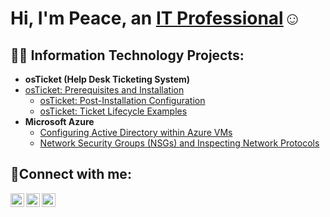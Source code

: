 <h1>Hi, I'm Peace, an <a href="https://linkedin.com/in/Josh">IT Professional</a>☺</h1>

<h2>👨‍💻 Information Technology Projects:</h2>

- <b>osTicket (Help Desk Ticketing System)</b>
- [osTicket: Prerequisites and Installation](https://github.com/peacefabowale/osticket-prereqs)
  - [osTicket: Post-Installation Configuration](https://github.com/peacefabowale/post-install-config)
  - [osTicket: Ticket Lifecycle Examples](https://github.com/peacefabowale/ticket-lifecycle)
- <b>Microsoft Azure</b>
  - [Configuring Active Directory within Azure VMs](https://github.com/peacefabowale/configure-ad)
  - [Network Security Groups (NSGs) and Inspecting Network Protocols](https://github.com/peacefabowale/azure-network-protocols)

<h2>🤳Connect with me:</h2>

[<img align="left" alt="Josh | Twitter" width="22px" src="https://cdn.jsdelivr.net/npm/simple-icons@v3/icons/twitter.svg" />][twitter]
[<img align="left" alt="Josh | LinkedIn" width="22px" src="https://cdn.jsdelivr.net/npm/simple-icons@v3/icons/linkedin.svg" />][linkedin]
[<img align="left" alt="Josh | Instagram" width="22px" src="https://cdn.jsdelivr.net/npm/simple-icons@v3/icons/instagram.svg" />][instagram]

[twitter]: https://twitter.com/Josh
[instagram]: https://www.instagram.com/itz_ola_Peace
[linkedin]: https://linkedin.com/in/Josh
